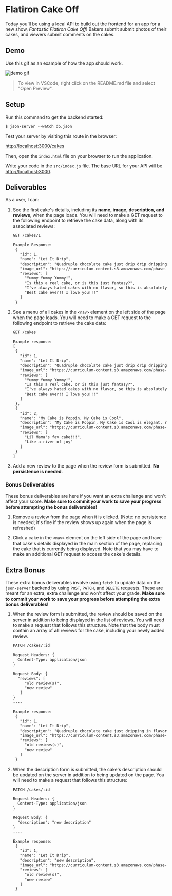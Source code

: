 # Flatiron Cake Off

Today you'll be using a local API to build out the frontend for an app for a new
show, _Fantastic Flatiron Cake Off_! Bakers submit submit photos of their cakes,
and viewers submit comments on the cakes.

## Demo

Use this gif as an example of how the app should work.

![demo gif](https://curriculum-content.s3.amazonaws.com/phase-1/phase-1-code-challenge-flatabeer/cakeoff.gif)

> To view in VSCode, right click on the README.md file and select "Open
> Preview".

## Setup

Run this command to get the backend started:

```console
$ json-server --watch db.json
```

Test your server by visiting this route in the browser:

[http://localhost:3000/cakes](http://localhost:3000/cakes)

Then, open the `index.html` file on your browser to run the application.

Write your code in the `src/index.js` file. The base URL for your API will be
[http://localhost:3000](http://localhost:3000).

## Deliverables

As a user, I can:

1. See the first cake's details, including its **name, image, description, and
   reviews**, when the page loads. You will need to make a GET request to the
   following endpoint to retrieve the cake data, along with its associated
   reviews:

   ```txt
   GET /cakes/1

   Example Response:
    {
      "id": 1,
      "name": "Let It Drip",
      "description": "Quadruple chocolate cake just drip drip dripping in flavor!",
      "image_url": "https://curriculum-content.s3.amazonaws.com/phase-1/phase-1-code-challenge-cake-off/let-it-drip-cake.jpg",
      "reviews": [
        "Yummy Yummy Yummy!",
        "Is this a real cake, or is this just fantasy?",
        "I've always hated cakes with no flavor, so this is absolutely delightful.",
        "Best cake ever!! I love you!!!"
      ]
    }
   ```

2. See a menu of all cakes in the `<nav>` element on the left side of the page
   when the page loads. You will need to make a GET request to the following
   endpoint to retrieve the cake data:

   ```txt
   GET /cakes

   Example response:
   [
    {
      "id": 1,
      "name": "Let It Drip",
      "description": "Quadruple chocolate cake just drip drip dripping in flavor!",
      "image_url": "https://curriculum-content.s3.amazonaws.com/phase-1/phase-1-code-challenge-cake-off/let-it-drip-cake.jpg",
      "reviews": [
        "Yummy Yummy Yummy!",
        "Is this a real cake, or is this just fantasy?",
        "I've always hated cakes with no flavor, so this is absolutely delightful.",
        "Best cake ever!! I love you!!!"
      ]
    },
    {
      "id": 2,
      "name": "My Cake is Poppin, My Cake is Cool",
      "description": "My Cake is Poppin, My Cake is Cool is elegant, refined, assured, tasty... This cake shows that fruit cakes do have some soul, and is a fruity riot of blackberries, pears, and plums. Reminds me of the bramble, apple and ginger jam my grandmother used to make.",
      "image_url": "https://curriculum-content.s3.amazonaws.com/phase-1/phase-1-code-challenge-cake-off/popcorn-cake.jpg",
      "reviews": [
        "Lil Mama's fav cake!!!",
        "Like a river of joy"
      ]
    }
   ]
   ```

3. Add a new review to the page when the review form is submitted. **No
   persistence is needed**.

### Bonus Deliverables

These bonus deliverables are here if you want an extra challenge and won't
affect your score. **Make sure to commit your work to save your progress before
attempting the bonus deliverables!**

1. Remove a review from the page when it is clicked. (Note: no persistence is
   needed; it's fine if the review shows up again when the page is refreshed)

2. Click a cake in the `<nav>` element on the left side of the page and have
   that cake's details displayed in the main section of the page, replacing the
   cake that is currently being displayed. Note that you may have to make an
   additional GET request to access the cake's details.

## Extra Bonus

These extra bonus deliverables involve using `fetch` to update data on the
`json-server` backend by using `POST`, `PATCH`, and `DELETE` requests. These are
meant for an extra, extra challenge and won't affect your grade. **Make sure to
commit your work to save your progress before attempting the extra bonus
deliverables!**

1. When the review form is submitted, the review should be saved on the server
   in addition to being displayed in the list of reviews. You will need to make
   a request that follows this structure. Note that the body must contain an
   array of **all** reviews for the cake, including your newly added review.

   ```txt
   PATCH /cakes/:id

   Request Headers: {
     Content-Type: application/json
   }

   Request Body: {
     "reviews": [
        "old review(s)",
        "new review"
      ]
   }
   ----

   Example response:
    {
      "id": 1,
      "name": "Let It Drip",
      "description": "Quadruple chocolate cake just dripping in flavor!",
      "image_url": "https://curriculum-content.s3.amazonaws.com/phase-1/phase-1-code-challenge-cake-off/let-it-drip-cake.jpg",
      "reviews": [
        "old reviews(s)",
        "new review"
      ]
    }
   ```

2. When the description form is submitted, the cake's description should be
   updated on the server in addition to being updated on the page. You will need
   to make a request that follows this structure:

   ```txt
   PATCH /cakes/:id

   Request Headers: {
     Content-Type: application/json
   }

   Request Body: {
     "description": "new description"
   }
   ----

   Example response:
    {
      "id": 1,
      "name": "Let It Drip",
      "description": "new description",
      "image_url": "https://curriculum-content.s3.amazonaws.com/phase-1/phase-1-code-challenge-cake-off/let-it-drip-cake.jpg",
      "reviews": [
        "old review(s)",
        "new review"
      ]
    }
   ```
